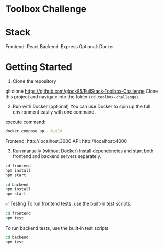 # Toolbox Challenge

# Stack

Frontend: React
Backend: Express
Optional: Docker

# Getting Started

1. Clone the repository

git clone https://github.com/glock85/FullStack-Toolbox-Challenge
Clone this project and navigate into the folder (`cd toolbox-challenge`).

2. Run with Docker (optional)
You can use Docker to spin up the full environment easily with one command.

execute command:
```bash
docker compose up --build
```

Frontend: http://localhost:3000
API: http://localhost:4000

3. Run manually (without Docker)
Install dependencies and start both frontend and backend servers separately.

```bash
cd frontend
npm install
npm start
```

```bash
cd backend
npm install
npm start
```

✅ Testing
To run frontend tests, use the built-in test scripts.

```bash
cd frontend
npm test
```
To run backend tests, use the built-in test scripts.

```bash
cd backend
npm test
```